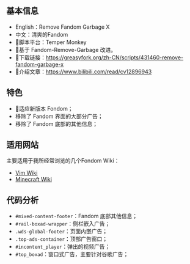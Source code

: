 ## 基本信息

- English：Remove Fandom Garbage X
- 中文：清爽的Fandom
- 🐒脚本平台：Temper Monkey
- 🔨基于 Fandom-Remove-Garbage 改进。
- 🔗下载链接：https://greasyfork.org/zh-CN/scripts/431460-remove-fandom-garbage-x
- 📕介绍文章：https://www.bilibili.com/read/cv12896943



## 特色

- 🎉适应新版本 Fondom；
- 移除了 Fandom 界面的大部分广告；
- 移除了 Fandom 底部的其他信息；



## 适用网站

主要适用于我所经常浏览的几个Fondom Wiki：

- [Vim Wiki](https://vim.fandom.com/)
- [Minecraft Wiki](https://minecraft.fandom.com)



## 代码分析

- `#mixed-content-footer`：Fandom 底部其他信息；
- `#rail-boxad-wrapper`：侧栏嵌入广告；
- `.wds-global-footer`：页面内嵌广告；
- `.top-ads-container`：顶部广告窗口；
- `#incontent_player`：弹出的视频广告；
- `#top_boxad`：窗口式广告，主要针对谷歌广告；

